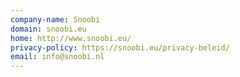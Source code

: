 ```yaml
---
company-name: Snoobi
domain: snoobi.eu
home: http://www.snoobi.eu/
privacy-policy: https://snoobi.eu/privacy-beleid/
email: info@snoobi.nl
---
```




